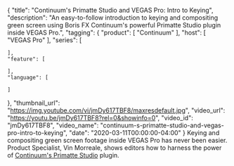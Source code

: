 {
  "title": "Continuum's Primatte Studio and VEGAS Pro: Intro to Keying",
  "description": "An easy-to-follow introduction to keying and compositing green screen using Boris FX Continuum's powerful Primatte Studio plugin inside VEGAS Pro.",
  "tagging": {
    "product": [
      "Continuum"
    ],
    "host": [
      "VEGAS Pro"
    ],
    "series": [

    ],
    "feature": [

    ],
    "language": [

    ]
  },
  "thumbnail_url": "https://img.youtube.com/vi/jmDy617TBF8/maxresdefault.jpg",
  "video_url": "https://youtu.be/jmDy617TBF8?rel=0&showinfo=0",
  "video_id": "jmDy617TBF8",
  "video_name": "continuum-s-primatte-studio-and-vegas-pro-intro-to-keying",
  "date": "2020-03-11T00:00:00-04:00"
}
Keying and compositing green screen footage inside VEGAS Pro has never been easier. Product Specialist, Vin Morreale, shows editors how to harness the power of [Continuum's Primatte Studio](https://borisfx.com/products/continuum/ "Boris FX Continuum Primatte Studio") plugin.
